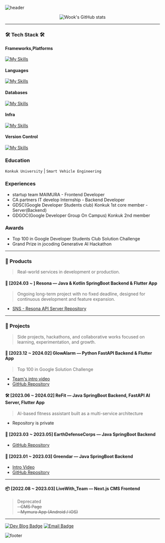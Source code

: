![header](https://capsule-render.vercel.app/api?type=transparent&color=gradient&height=200&section=header&text=Speculating%Wook&fontSize=50&fontColor=2E8B57)

<div>

<div align="center">

![Wook's GitHub stats](https://github-readme-stats.vercel.app/api?username=speculatingwook&show_icons=true&theme=vue-dark)

</div>



------


### 🛠 Tech Stack 🛠

#### Frameworks,Platforms
[![My Skills](https://skillicons.dev/icons?i=spring,nextjs)](https://skillicons.dev)<br>



#### Languages
[![My Skills](https://skillicons.dev/icons?i=java,javascript,python)](https://skillicons.dev)<br>


#### Databases
[![My Skills](https://skillicons.dev/icons?i=mysql,mongo)](https://skillicons.dev)<br>


#### Infra
[![My Skills](https://skillicons.dev/icons?i=aws,gcp,docker,githubactions)](https://skillicons.dev)<br>




#### Version Control
[![My Skills](https://skillicons.dev/icons?i=git,github)](https://skillicons.dev)<br>

</div>


### Education
`Konkuk University` | `Smart Vehicle Engineering`

### Experiences
- startup team MAIMURA - Frontend Developer
- CA partners IT develop Internship - Backend Developer
- GDSC(Google Developer Students club) Konkuk 1st core member - Server(Backend)
- GDGOC(Google Developer Group On Campus) Konkuk 2nd member

### Awards
- Top 100 in Google Developer Students Club Solution Challenge
- Grand Prize in jocoding Generative AI Hackathon

---

### 🧪 Products
> Real-world services in development or production.

#### 📱 [2024.03 ~ ] Resona — Java & Kotlin SpringBoot Backend & Flutter App
> Ongoing long-term project with no fixed deadline, designed for continuous development and feature expansion.
- [SNS - Resona API Server Repository](https://github.com/Team-SynApps/resona-api-server)

---

### 🚀 Projects
> Side projects, hackathons, and collaborative works focused on learning, experimentation, and growth.

#### 🧠 [2023.12 ~ 2024.02] GlowAlarm — Python FastAPI Backend & Flutter App
> Top 100 in Google Solution Challenge
- [Team's intro video](https://www.youtube.com/watch?v=2ticysXQrvU)
- [GitHub Repository](https://github.com/sound-light)


#### 🛠 [2023.06 ~ 2024.02] ReFit — Java SpringBoot Backend, FastAPI AI Server, Flutter App
> AI-based fitness assistant built as a multi-service architecture
- Repository is private


#### 🌱 [2023.03 ~ 2023.05] EarthDefenseCorps — Java SpringBoot Backend
- [GitHub Repository](https://github.com/EarthDefenseCorps/earth-defense-corps-backend)


#### 🌱 [2023.01 ~ 2023.03] Greendar — Java SpringBoot Backend
- [Intro Video](https://www.youtube.com/watch?v=aUiaK_zgogw)
- [GitHub Repository](https://github.com/Team-Greendar/GreendarServer)


---

#### 📦 [2022.08 ~ 2023.03] LiveWith_Team — Next.js CMS Frontend
> Deprecated  
~~- CMS Page~~  
~~- Mymura App (Android / iOS)~~

-------

[![Dev Blog Badge](http://img.shields.io/badge/Tech%20Blog-11B48A?style=flat&logo=Vimeo&logoColor=white)](https://blog-full-of-desire-v3.vercel.app) [![Email Badge](http://img.shields.io/badge/-Gmail-orange?style=flat&logo=Gmail&logoColor=white)](mailto:bwook9908@gmail.com)

![footer](https://capsule-render.vercel.app/api?type=waving&color=2E8B57&height=200&section=footer)
</box>

